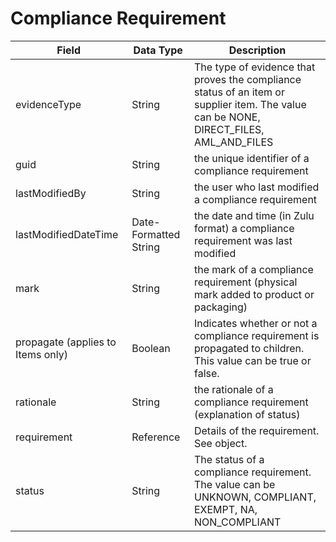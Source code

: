 # Compliance Requirement

| Field | Data Type | Description |
|  --- |  --- |  --- | 
| evidenceType | String | The type of evidence that proves the compliance status of an item or supplier item. The value can be NONE, DIRECT_FILES, AML_AND_FILES |
| guid | String | the unique identifier of a compliance requirement |
| lastModifiedBy | String | the user who last modified a compliance requirement |
| lastModifiedDateTime | Date\-Formatted String | the date and time \(in Zulu format\) a compliance requirement was last modified |
| mark | String | the mark of a compliance requirement \(physical mark added to product or packaging\) |
| propagate \(applies to Items only\) | Boolean | Indicates whether or not a compliance requirement is propagated to children. This value can be true or false. |
| rationale | String | the rationale of a compliance requirement \(explanation of status\) |
| requirement | Reference | Details of the requirement. See  object. |
| status | String | The status of a compliance requirement. The value can be UNKNOWN, COMPLIANT, EXEMPT, NA, NON_COMPLIANT |

